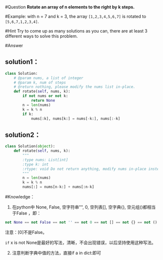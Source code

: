 #Question
**Rotate an array of n elements to the right by k steps.**

#Example:
with n = 7 and k = 3, the array `[1,2,3,4,5,6,7]` is rotated to `[5,6,7,1,2,3,4]`.

#Hint
Try to come up as many solutions as you can, there are at least 3 different ways to solve this problem.

#Answer

## solution1：

```python
class Solution:
    # @param nums, a list of integer
    # @param k, num of steps
    # @return nothing, please modify the nums list in-place.
    def rotate(self, nums, k):
        if not nums or not k:
            return None
        n = len(nums)
        k = k % n
        if k:
            nums[:k], nums[k:] = nums[-k:], nums[:-k]
```

## solution2：

```python
class Solution(object):
    def rotate(self, nums, k):
        """
        :type nums: List[int]
        :type k: int
        :rtype: void Do not return anything, modify nums in-place instead.
        """
        n = len(nums)
        k = k % n
        nums[:] = nums[n-k:] + nums[:n-k]
```

#Knowledge：

1. 在python中 None,  False, 空字符串"", 0, 空列表[], 空字典{}, 空元组()都相当于False ，即：
```python
not None == not False == not '' == not 0 == not [] == not {} == not ()
```
   注意：[0]不是False。

   `if` x is not None是最好的写法，清晰，不会出现错误，以后坚持使用这种写法。

2. 注意判断字典中值的方法，直接if a in dict:即可


